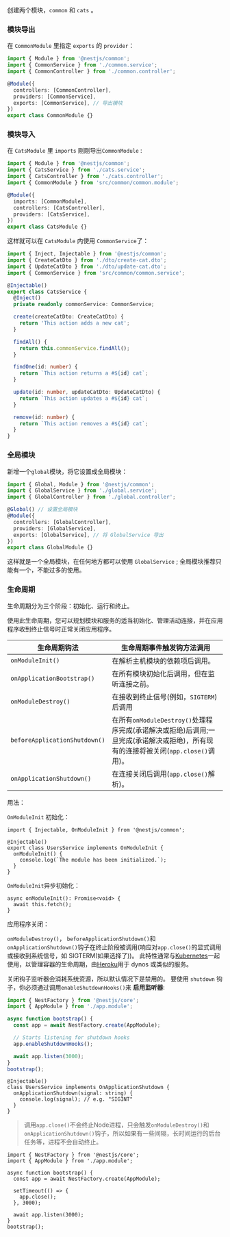 创建两个模块，`common` 和 `cats` 。



### 模块导出

在 `CommonModule` 里指定 `exports` 的 `provider`：

```ts
import { Module } from '@nestjs/common';
import { CommonService } from './common.service';
import { CommonController } from './common.controller';

@Module({
  controllers: [CommonController],
  providers: [CommonService],
  exports: [CommonService], // 导出模块
})
export class CommonModule {}

```



### 模块导入

在 `CatsModule` 里 `imports` 刚刚导出`CommonModule` :

```ts
import { Module } from '@nestjs/common';
import { CatsService } from './cats.service';
import { CatsController } from './cats.controller';
import { CommonModule } from 'src/common/common.module';

@Module({
  imports: [CommonModule],
  controllers: [CatsController],
  providers: [CatsService],
})
export class CatsModule {}

```



这样就可以在 `CatsModule` 内使用 `CommonService`了：

```ts
import { Inject, Injectable } from '@nestjs/common';
import { CreateCatDto } from './dto/create-cat.dto';
import { UpdateCatDto } from './dto/update-cat.dto';
import { CommonService } from 'src/common/common.service';

@Injectable()
export class CatsService {
  @Inject()
  private readonly commonService: CommonService;

  create(createCatDto: CreateCatDto) {
    return 'This action adds a new cat';
  }

  findAll() {
    return this.commonService.findAll();
  }

  findOne(id: number) {
    return `This action returns a #${id} cat`;
  }

  update(id: number, updateCatDto: UpdateCatDto) {
    return `This action updates a #${id} cat`;
  }

  remove(id: number) {
    return `This action removes a #${id} cat`;
  }
}
```



### 全局模块

新增一个`global`模块，将它设置成全局模块：

```ts
import { Global, Module } from '@nestjs/common';
import { GlobalService } from './global.service';
import { GlobalController } from './global.controller';

@Global() // 设置全局模块
@Module({
  controllers: [GlobalController],
  providers: [GlobalService],
  exports: [GlobalService], // 将 GlobalService 导出
})
export class GlobalModule {}

```

这样就是一个全局模块，在任何地方都可以使用 `GlobalService` ; 全局模块推荐只能有一个，不能过多的使用。



### 生命周期

生命周期分为三个阶段：初始化、运行和终止。

使用此生命周期，您可以规划模块和服务的适当初始化、管理活动连接，并在应用程序收到终止信号时正常关闭应用程序。

| **生命周期钩法**              | **生命周期事件触发钩方法调用**                               |
| ----------------------------- | ------------------------------------------------------------ |
| `onModuleInit()`              | 在解析主机模块的依赖项后调用。                               |
| `onApplicationBootstrap()`    | 在所有模块初始化后调用，但在监听连接之前。                   |
| `onModuleDestroy()`           | 在接收到终止信号(例如，`SIGTERM`)后调用                      |
| `beforeApplicationShutdown()` | 在所有`onModuleDestroy()`处理程序完成(承诺解决或拒绝)后调用;一旦完成(承诺解决或拒绝)，所有现有的连接将被关闭(`app.close()`调用)。 |
| `onApplicationShutdown()`     | 在连接关闭后调用(`app.close()`解析)。                        |



用法：

`OnModuleInit` 初始化：

```tsx
import { Injectable, OnModuleInit } from '@nestjs/common';

@Injectable()
export class UsersService implements OnModuleInit {
  onModuleInit() {
    console.log(`The module has been initialized.`);
  }
}
```

`OnModuleInit`异步初始化：

```tsx
async onModuleInit(): Promise<void> {
  await this.fetch();
}
```



应用程序关闭：

`onModuleDestroy()`， `beforeApplicationShutdown()`和`onApplicationShutdown()`钩子在终止阶段被调用(响应对`app.close()`的显式调用或接收到系统信号，如 SIGTERM(如果选择了))。 此特性通常与[Kubernetes](https://kubernetes.io/)一起使用，以管理容器的生命周期，由[Heroku](https://www.heroku.com/)用于 dynos 或类似的服务。

关闭钩子监听器会消耗系统资源，所以默认情况下是禁用的。 要使用 `shutdown` 钩子，你必须通过调用`enableShutdownHooks()`来 **启用监听器**:

```ts
import { NestFactory } from '@nestjs/core';
import { AppModule } from './app.module';

async function bootstrap() {
  const app = await NestFactory.create(AppModule);

  // Starts listening for shutdown hooks
  app.enableShutdownHooks();

  await app.listen(3000);
}
bootstrap();

```



```tsx
@Injectable()
class UsersService implements OnApplicationShutdown {
  onApplicationShutdown(signal: string) {
    console.log(signal); // e.g. "SIGINT"
  }
}
```



> 调用`app.close()`不会终止Node进程，只会触发`onModuleDestroy()`和`onApplicationShutdown()`钩子，所以如果有一些间隔，长时间运行的后台任务等，进程不会自动终止。

```tsx
import { NestFactory } from '@nestjs/core';
import { AppModule } from './app.module';

async function bootstrap() {
  const app = await NestFactory.create(AppModule);

  setTimeout(() => {
    app.close();
  }, 3000);

  await app.listen(3000);
}
bootstrap();

```

